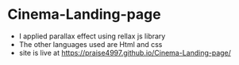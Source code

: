 # Cinema-Landing-page
- I applied parallax effect using rellax js library
- The other languages used are Html and css
- site is live at  https://praise4997.github.io/Cinema-Landing-page/
